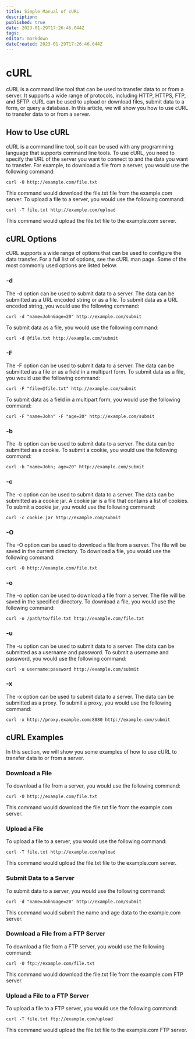 ```yaml
---
title: Simple Manual of cURL
description: 
published: true
date: 2023-01-29T17:26:46.044Z
tags: 
editor: markdown
dateCreated: 2023-01-29T17:26:46.044Z
---
```



# cURL

cURL is a command line tool that can be used to transfer data to or from a server. It supports a wide range of protocols, including HTTP, HTTPS, FTP, and SFTP. cURL can be used to upload or download files, submit data to a form, or query a database. In this article, we will show you how to use cURL to transfer data to or from a server.

## How to Use cURL

cURL is a command line tool, so it can be used with any programming language that supports command line tools. To use cURL, you need to specify the URL of the server you want to connect to and the data you want to transfer. For example, to download a file from a server, you would use the following command:

```
curl -O http://example.com/file.txt
```

This command would download the file.txt file from the example.com server. To upload a file to a server, you would use the following command:

```
curl -T file.txt http://example.com/upload
```

This command would upload the file.txt file to the example.com server.

## cURL Options

cURL supports a wide range of options that can be used to configure the data transfer. For a full list of options, see the cURL man page. Some of the most commonly used options are listed below.

### -d

The -d option can be used to submit data to a server. The data can be submitted as a URL encoded string or as a file. To submit data as a URL encoded string, you would use the following command:

```
curl -d "name=John&age=20" http://example.com/submit
```

To submit data as a file, you would use the following command:

```
curl -d @file.txt http://example.com/submit
```

### -F

The -F option can be used to submit data to a server. The data can be submitted as a file or as a field in a multipart form. To submit data as a file, you would use the following command:

```
curl -F "file=@file.txt" http://example.com/submit
```

To submit data as a field in a multipart form, you would use the following command:

```
curl -F "name=John" -F "age=20" http://example.com/submit
```

### -b

The -b option can be used to submit data to a server. The data can be submitted as a cookie. To submit a cookie, you would use the following command:

```
curl -b "name=John; age=20" http://example.com/submit
```

### -c

The -c option can be used to submit data to a server. The data can be submitted as a cookie jar. A cookie jar is a file that contains a list of cookies. To submit a cookie jar, you would use the following command:

```
curl -c cookie.jar http://example.com/submit
```

### -O

The -O option can be used to download a file from a server. The file will be saved in the current directory. To download a file, you would use the following command:

```
curl -O http://example.com/file.txt
```

### -o

The -o option can be used to download a file from a server. The file will be saved in the specified directory. To download a file, you would use the following command:

```
curl -o /path/to/file.txt http://example.com/file.txt
```

### -u

The -u option can be used to submit data to a server. The data can be submitted as a username and password. To submit a username and password, you would use the following command:

```
curl -u username:password http://example.com/submit
```

### -x

The -x option can be used to submit data to a server. The data can be submitted as a proxy. To submit a proxy, you would use the following command:

```
curl -x http://proxy.example.com:8080 http://example.com/submit
```

## cURL Examples

In this section, we will show you some examples of how to use cURL to transfer data to or from a server.

### Download a File

To download a file from a server, you would use the following command:

```
curl -O http://example.com/file.txt
```

This command would download the file.txt file from the example.com server.

### Upload a File

To upload a file to a server, you would use the following command:

```
curl -T file.txt http://example.com/upload
```

This command would upload the file.txt file to the example.com server.

### Submit Data to a Server

To submit data to a server, you would use the following command:

```
curl -d "name=John&age=20" http://example.com/submit
```

This command would submit the name and age data to the example.com server.

### Download a File from a FTP Server

To download a file from a FTP server, you would use the following command:

```
curl -O ftp://example.com/file.txt
```

This command would download the file.txt file from the example.com FTP server.

### Upload a File to a FTP Server

To upload a file to a FTP server, you would use the following command:

```
curl -T file.txt ftp://example.com/upload
```

This command would upload the file.txt file to the example.com FTP server.